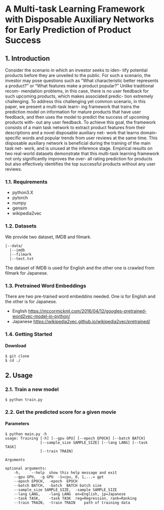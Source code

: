 # A Multi-task Learning Framework with Disposable Auxiliary Networks for Early Prediction of Product Success
## 1. Introduction
Consider the scenario in which an investor seeks to iden- tify potential products before they are unveiled to the public. For such a scenario, the investor may pose questions such as “What characteristic better represents a product?” or “What features make a product popular?” Unlike traditional recom- mendation problems, in this case, there is no user feedback for such upcoming products, which makes associated predic- tion extremely challenging. To address this challenging yet common scenario, in this paper, we present a multi-task learn- ing framework that trains the prediction model on information for mature products that have user feedback, and then uses the model to predict the success of upcoming products with- out any user feedback. To achieve this goal, the framework consists of a main task network to extract product features from their descriptions and a novel disposable auxiliary net- work that learns domain-specific words and popular trends from user reviews at the same time. This disposable auxiliary network is beneficial during the training of the main task net- work, and is unused at the inference stage. Empirical results on two real-world datasets demonstrate that this multi-task learning framework not only significantly improves the over- all rating prediction for products but also effectively identifies the top successful products without any user reviews.


### 1.1. Requirements
- python3.X
- pytorch
- numpy
- gensim
- wikipedia2vec

### 1.2. Datasets
We provide two dataset, IMDB and filmark.
```
|--data/
  |--imdb
  |--filmark
  |--test.txt
```

The dataset of IMDB is used for English and the other one is crawled from filmark for Japanese.

### 1.3. Pretrained Word Embeddings
There are two pre-trained word embeddins needed. One is for English and the other is for Japanese.

- English
https://mccormickml.com/2016/04/12/googles-pretrained-word2vec-model-in-python/
- Japanese
https://wikipedia2vec.github.io/wikipedia2vec/pretrained/

### 1.4. Getting Started
#### Download
```
$ git clone
$ cd ./
```

## 2. Usage

### 2.1. Train a new model
```
$ python train.py
```

### 2.2. Get the predicted score for a given movie

#### Parameters
```
$ python main.py -h
usage: Training [-h] [--gpu GPU] [--epoch EPOCH] [--batch BATCH]
                [--sample_size SAMPLE_SIZE] [--lang LANG] [--task TASK]
				[--train TRAIN]

Arguments

optional arguments:
	-h,		--help	show this help message and exit
	--gpu GPU,	-g GPU	-1=cpu, 0, 1,...= gpt
	--epoch EPOCH,	-epoch	EPOCH
	--batch BATCH,	-batch	BATCH batch size
	--sample_size SAMPLE_SIZE,	-sample	SAMPLE_SIZE
	--lang LANG,	-lang LANG	en=English, jp=Japanese
	--task TASK,	-task TASK	reg=Regression, rank=Ranking
	--train TRAIN,	-train TRAIN	path of training data
```
